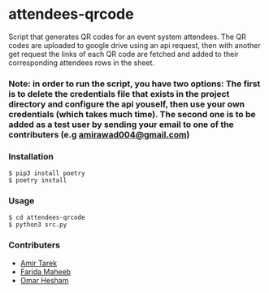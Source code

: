 # attendees-qrcode

Script that generates QR codes for an event system attendees. The QR codes are uploaded to google drive using an api request, then with another get request the links of each QR code are fetched and added to their corresponding attendees rows in the sheet.

### Note: in order to run the script, you have two options: The first is to delete the credentials file that exists in the project directory and configure the api youself, then use your own credentials (which takes much time). The second one is to be added as a test user by sending your email to one of the contributers (e.g amirawad004@gmail.com)

### Installation
```
$ pip3 install poetry
$ poetry install
```

### Usage
```
$ cd attendees-qrcode
$ python3 src.py
``` 
### Contributers
- [Amir Tarek](https://github.com/amir-awad)
- [Farida Maheeb](https://github.com/FaridaAbdelghaffar)
- [Omar Hesham](https://github.com/omarhesham02)